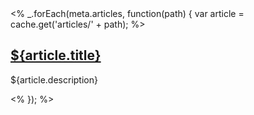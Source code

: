 <div class="topic-list">
<% _.forEach(meta.articles, function(path) {
  var article = cache.get('articles/' + path); %>
  <div class="topic">
    <h2 class="topic-title"><a href="/docs${article.url}">${article.title}</a></h2>
    <p>${article.description}</p>
  </div>
<% }); %>
</div>
